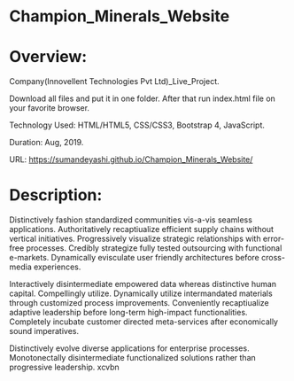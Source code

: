 # Champion_Minerals_Website

# Overview:

Company(Innovellent Technologies Pvt Ltd)_Live_Project.

Download all files and put it in one folder. After that run index.html file on your favorite browser.

Technology Used: HTML/HTML5, CSS/CSS3, Bootstrap 4, JavaScript.

Duration: Aug, 2019.

URL: https://sumandeyashi.github.io/Champion_Minerals_Website/


# Description:

Distinctively fashion standardized communities vis-a-vis seamless applications. Authoritatively recaptiualize efficient supply chains without vertical initiatives. Progressively visualize strategic relationships with error-free processes. Credibly strategize fully tested outsourcing with functional e-markets. Dynamically evisculate user friendly architectures before cross-media experiences. 

Interactively disintermediate empowered data whereas distinctive human capital. Compellingly utilize. Dynamically utilize intermandated materials through customized process improvements. Conveniently recaptiualize adaptive leadership before long-term high-impact functionalities. Completely incubate customer directed meta-services after economically sound imperatives.

Distinctively evolve diverse applications for enterprise processes. Monotonectally disintermediate functionalized solutions rather than progressive leadership.
xcvbn
